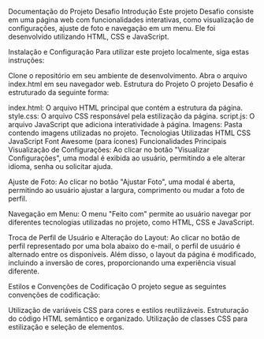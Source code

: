 Documentação do Projeto Desafio
Introdução
Este projeto Desafio consiste em uma página web com funcionalidades interativas, como visualização de configurações, ajuste de foto e navegação em um menu. Ele foi desenvolvido utilizando HTML, CSS e JavaScript.

Instalação e Configuração
Para utilizar este projeto localmente, siga estas instruções:

Clone o repositório em seu ambiente de desenvolvimento.
Abra o arquivo index.html em seu navegador web.
Estrutura do Projeto
O projeto Desafio é estruturado da seguinte forma:

index.html: O arquivo HTML principal que contém a estrutura da página.
style.css: O arquivo CSS responsável pela estilização da página.
script.js: O arquivo JavaScript que adiciona interatividade à página.
Imagens: Pasta contendo imagens utilizadas no projeto.
Tecnologias Utilizadas
HTML
CSS
JavaScript
Font Awesome (para ícones)
Funcionalidades Principais
Visualização de Configurações: Ao clicar no botão "Visualizar Configurações", uma modal é exibida ao usuário, permitindo a ele alterar idioma, senha ou solicitar ajuda.

Ajuste de Foto: Ao clicar no botão "Ajustar Foto", uma modal é aberta, permitindo ao usuário ajustar a largura, comprimento ou mudar a foto de perfil.

Navegação em Menu: O menu "Feito com" permite ao usuário navegar por diferentes tecnologias utilizadas no projeto, como HTML, CSS e JavaScript.

Troca de Perfil de Usuário e Alteração do Layout: Ao clicar no botão de perfil representado por uma bola abaixo do e-mail, o perfil de usuário é alternado entre os disponíveis. Além disso, o layout da página é modificado, incluindo a inversão de cores, proporcionando uma experiência visual diferente.

Estilos e Convenções de Codificação
O projeto segue as seguintes convenções de codificação:

Utilização de variáveis CSS para cores e estilos reutilizáveis.
Estruturação do código HTML semântico e organizado.
Utilização de classes CSS para estilização e seleção de elementos.